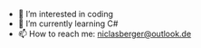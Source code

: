 - 👀 I’m interested in coding
- 🌱 I’m currently learning C#
- 📫 How to reach me: niclasberger@outlook.de

<!---
noubz/noubz is a ✨ special ✨ repository because its `README.md` (this file) appears on your GitHub profile.
You can click the Preview link to take a look at your changes.
--->
